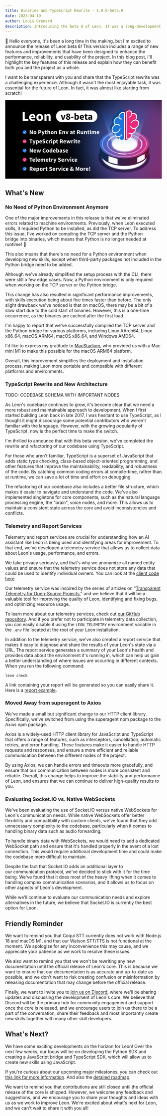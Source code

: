 ```yaml
---
title: Binaries and TypeScript Rewrite - 1.0.0-beta.8
date: 2023-04-19
author: Louis Grenard
description: Introducing the beta 8 of Leon. It was a long-development release but definitely worth it.
---
```


👋 Hello everyone, it's been a long time in the making, but I'm excited to announce the release of Leon beta 8! This version includes a range of new features and improvements that have been designed to enhance the performance, reliability, and usability of the project. In this blog post, I'll highlight the key features of this release and explain how they can benefit both you and the project as a whole.

I want to be transparent with you and share that the TypeScript rewrite was a challenging experience. Although it wasn't the most enjoyable task, it was essential for the future of Leon. In fact, it was almost like starting from scratch!

![1.0.0-beta.8](beta-8.png?v=1)

## What's New

### No Need of Python Environment Anymore

One of the major improvements in this release is that we've eliminated errors related to machine environments. Previously, when Leon executed skills, it required Python to be installed, as did the TCP server. To address this issue, I've worked on compiling the TCP server and the Python bridge into binaries, which means that Python is no longer needed at runtime! 🎉

This also means that there's no need for a Python environment when developing new skills, except when third-party packages not included in the Python bridge need to be added.

Although we've already simplified the setup process with the CLI, there were still a few edge cases. Now, a Python environment is only required when working on the TCP server or the Python bridge.

This change has also resulted in significant performance improvements, with skills execution being about five times faster than before. The only slight drawback we've noticed is that on macOS, there may be a bit of a slow start due to the cold start of binaries. However, this is a one-time occurrence, as the binaries are cached after the first load.

I'm happy to report that we've successfully compiled the TCP server and the Python bridge for various platforms, including Linux AArch64, Linux x86_64, macOS ARM64, macOS x86_64, and Windows AMD64.

I'd like to express my gratitude to [MacStadium](https://www.macstadium.com/), who provided us with a Mac mini M1 to make this possible for the macOS ARM64 platform.

Overall, this improvement simplifies the deployment and installation process, making Leon more portable and compatible with different platforms and environments.

### TypeScript Rewrite and New Architecture

TODO: CODEBASE SCHEMA WITH IMPORTANT NODES

As Leon's codebase continues to grow, it's become clear that we need a more robust and maintainable approach to development. When I first started building Leon back in late 2017, I was hesitant to use TypeScript, as I thought it might discourage some potential contributors who weren't familiar with the language. However, with the growing popularity of TypeScript, now is the perfect time to make the switch.

I'm thrilled to announce that with this beta version, we've completed the rewrite and refactoring of our codebase using TypeScript.

For those who aren't familiar, TypeScript is a superset of JavaScript that adds static type checking, class-based object-oriented programming, and other features that improve the maintainability, readability, and robustness of the code. By catching common coding errors at compile-time, rather than at runtime, we can save a lot of time and effort on debugging.

The refactoring of our codebase also includes a better file structure, which makes it easier to navigate and understand the code. We've also implemented singletons for core components, such as the natural language processing engine, the "brain", voice nodes, and more. This allows us to maintain a consistent state across the core and avoid inconsistencies and conflicts.

### Telemetry and Report Services

Telemetry and report services are crucial for understanding how an AI assistant like Leon is being used and identifying areas for improvement. To that end, we've developed a telemetry service that allows us to collect data about Leon's usage, performance, and errors.

We take privacy seriously, and that's why we anonymize all named entity values and ensure that the telemetry service does not store any data that could be used to identify individual owners. You can look at the [client code here](https://github.com/leon-ai/leon/blob/develop/server/src/telemetry.ts).

Our telemetry service was inspired by the series of articles on "[Transparent Telemetry for Open-Source Projects](https://research.swtch.com/telemetry-intro)," and we believe that it will be a valuable tool for improving the quality of Leon, identifying and fixing bugs, and optimizing resource usage.

To learn more about our telemetry services, check out [our GitHub repository](https://github.com/leon-ai/telemetry). And if you prefer not to participate in telemetry data collection, you can easily disable it using the `LEON_TELEMETRY` environment variable in the `.env` file located at the root of your Leon installation.

In addition to the telemetry service, we've also created a report service that makes it easy to diagnose and share the results of your Leon's state via a URL. The report service generates a summary of your Leon's health and provides data about the environment it's running in, which can help us gain a better understanding of where issues are occurring in different contexts.
When you run the following command:
```shell
leon check
```
A link containing your report will be generated so you can easily share it. Here is a [report example](https://report.getleon.ai/raw/hosituyeho).

### Moved Away from superagent to Axios

We've made a small but significant change to our HTTP client library. Specifically, we've switched from using the superagent npm package to the Axios npm package.

Axios is a widely-used HTTP client library for JavaScript and TypeScript that offers a range of features, such as interceptors, cancellation, automatic retries, and error handling. These features make it easier to handle HTTP requests and responses, and ensure a more efficient and reliable communication between the different nodes of the project.

By using Axios, we can handle errors and timeouts more gracefully, and ensure that our communication between nodes is more consistent and reliable. Overall, this change helps to improve the stability and performance of Leon, and ensures that we can continue to deliver high-quality results to you.

### Evaluating Socket.IO vs. Native WebSockets

We've been evaluating the use of Socket.IO versus native WebSockets for Leon's communication needs. While native WebSockets offer better flexibility and compatibility with custom clients, we've found that they add unnecessary complexity to the codebase, particularly when it comes to handling binary data such as audio forwarding.

To handle binary data with WebSockets, we would need to add a dedicated WebSocket path and ensure that it's handled properly in the event of a lost connection. This would require additional development time and could make the codebase more difficult to maintain.

Despite the fact that Socket.IO adds an additional layer to our communication protocol, we've decided to stick with it for the time being. We've found that it does most of the heavy lifting when it comes to handling complex communication scenarios, and it allows us to focus on other aspects of Leon's development.

While we'll continue to evaluate our communication needs and explore alternatives in the future, we believe that Socket.IO is currently the best option for Leon.

## Friendly Reminder

We want to remind you that Coqui STT currently does not work with Node.js 18 and macOS M1, and that our Watson STT/TTS is not functional at the moment. We apologize for any inconvenience this may cause, and we appreciate your patience as we work to resolve these issues.

We also want to remind you that we won't be rewriting any new documentation until the official release of Leon's core. This is because we want to ensure that our documentation is as accurate and up-to-date as possible, and we don't want to risk creating confusion or misinformation by releasing documentation that may change before the official release.

Finally, we want to invite you to [join us on Discord](https://discord.gg/MNQqqKg), where we'll be sharing updates and discussing the development of Leon's core. We believe that Discord will be the primary hub for community engagement and support once the core is released, and we encourage users to join us there to be a part of the conversation, share their feedback and most importantly create new skills together with many other skill developers.

## What's Next?

We have some exciting developments on the horizon for Leon! Over the next few weeks, our focus will be on developing the Python SDK and creating a JavaScript bridge and TypeScript SDK, which will allow us to create new skills using JavaScript.

If you're curious about our upcoming major milestones, you can check out [this link for more information](https://blog.getleon.ai/a-much-better-nlp-and-future-1-0-0-beta-7/#2-python-sdk). And also the [detailed roadmap](http://roadmap.getleon.ai/).

We want to remind you that contributions are still closed until the official release of the core is shipped. However, we welcome any feedback and suggestions, and we encourage you to share your thoughts and ideas with us as we work to improve Leon. We're excited about what's next for Leon, and we can't wait to share it with you all!